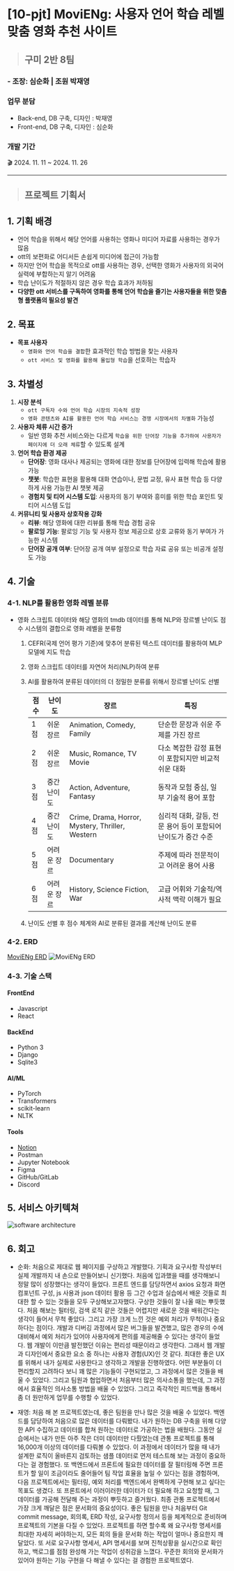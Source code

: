 # [10-pjt] MoviENg: 사용자 언어 학습 레벨 맞춤 영화 추천 사이트

> ## 구미 2반 8팀 
### - 조장: 심순화 | 조원 박재영

### 업무 분담
- Back-end, DB 구축, 디자인 : 박재영
- Front-end, DB 구축, 디자인 : 심순화

### 개발 기간
🎬 2024. 11. 11 ~ 2024. 11. 26 

* * *

> ## 프로젝트 기획서
## 1. 기획 배경
- 언어 학습을 위해서 해당 언어를 사용하는 영화나 미디어 자료를 사용하는 경우가 많음
- ott의 보편화로 어디서든 손쉽게 미디어에 접근이 가능함
- 하지만 언어 학습을 목적으로 ott를 사용하는 경우, 선택한 영화가 사용자의 외국어 실력에 부합하는지 알기 어려움
- 학습 난이도가 적절하지 않은 경우 학습 효과가 저하됨
- **다양한 ott 서비스를 구독하여 영화를 통해 언어 학습을 즐기는 사용자들을 위한 맞춤형 플랫폼의 필요성 발견**
## 2. 목표
- **목표 사용자**
    - `영화와 언어 학습을 결합`한 효과적인 학습 방법을 찾는 사용자
    - `ott 서비스 및 영화를 활용해 몰입형 학습`을 선호하는 학습자
## 3. 차별성
1. **시장 분석**
    - `ott 구독자 수와 언어 학습 시장의 지속적 성장`
    - `영화 콘텐츠와 AI를 활용한 언어 학습 서비스는 경쟁 시장에서의 차별화` 가능성
2. **사용자 체류 시간 증가**
    - 일반 영화 추천 서비스와는 다르게 `학습을 위한 단어장 기능을 추가하여 사용자가 페이지에 더 오래 체류`할 수 있도록 설계
3. **언어 학습 환경 제공**
    - **단어장**: 영화 대사나 제공되는 영화에 대한 정보를 단어장에 입력해 학습에 활용 가능
    - **챗봇**: 학습한 표현을 활용해 대화 연습이나, 문법 교정, 유사 표현 학습 등 다양하게 사용 가능한 AI 챗봇 제공
    - **경험치 및 티어 시스템 도입**: 사용자의 동기 부여와 흥미를 위한 학습 포인트 및 티어 시스템 도입
4. **커뮤니티 및 사용자 상호작용 강화**
    - **리뷰**: 해당 영화에 대한 리뷰를 통해 학습 경험 공유
    - **팔로잉 기능**: 팔로잉 기능 및 사용자 정보 제공으로 상호 교류와 동기 부여가 가능한 시스템
    - **단어장 공개 여부**: 단어장 공개 여부 설정으로 학습 자료 공유 또는 비공개 설정도 가능
## 4. 기술
### 4-1. NLP를 활용한 영화 레벨 분류
- 영화 스크립트 데이터와 해당 영화의 tmdb 데이터를 통해 NLP와 장르별 난이도 점수 시스템의 결합으로 영화 레벨을 분류함
    1. CEFR(국제 언어 평가 기준)에 맞추어 분류된 텍스트 데이터를 활용하여 MLP 모델에 지도 학습
    2. 영화 스크립트 데이터를 자연어 처리(NLP)하여 분류
    3. AI를 활용하여 분류된 데이터의 더 정밀한 분류를 위해서 장르별 난이도 선별

        | 점수 | 난이도          | 장르                                                    | 특징                                                                 |
        |------|---------------|-------------------------------------------------------|--------------------------------------------------------------------|
        | 1점   | 쉬운 장르       | Animation, Comedy, Family                            | 단순한 문장과 쉬운 주제를 가진 장르                              |
        | 2점   | 쉬운 장르       | Music, Romance, TV Movie                             | 다소 복잡한 감정 표현이 포함되지만 비교적 쉬운 대화                |
        | 3점   | 중간 난이도     | Action, Adventure, Fantasy                           | 동작과 모험 중심, 일부 기술적 용어 포함                            |
        | 4점   | 중간 난이도     | Crime, Drama, Horror, Mystery, Thriller, Western    | 심리적 대화, 갈등, 전문 용어 등이 포함되어 난이도가 중간 수준         |
        | 5점   | 어려운 장르     | Documentary                                          | 주제에 따라 전문적이고 어려운 용어 사용                             |
        | 6점   | 어려운 장르     | History, Science Fiction, War                       | 고급 어휘와 기술적/역사적 맥락 이해가 필요                          |


    4. 난이도 선별 후 점수 체계와 AI로 분류된 결과를 계산해 난이도 분류
### 4-2. ERD
[MoviENg ERD](https://www.erdcloud.com/d/gA4Pix2NoxgfkDP55)
![MoviENg ERD](./img-for-readme/Movie_Recommend.png)
### 4-3. 기술 스택
#### FrontEnd
- Javascript
- React
#### BackEnd
- Python 3
- Django
- Sqlite3
#### AI/ML
- PyTorch
- Transformers
- scikit-learn
- NLTK
#### Tools
- [Notion](https://romantic-blanket-13b.notion.site/1359cee60178808e99b9dcfee88d90e4?pvs=4)
- Postman
- Jupyter Notebook
- Figma
- GitHub/GitLab
- Discord
## 5. 서비스 아키텍쳐
![software architecture](./img-for-readme/software_architecture.png)

## 6. 회고
- 순화: 처음으로 제대로 웹 페이지를 구상하고 개발했다. 기획과 요구사항 작성부터 실제 개발까지 내 손으로 만들어보니 신기했다. 처음에 입과했을 때를 생각해보니 정말 많이 성장했다는 생각이 들었다. 프론트 엔드를 담당하면서 axios 요청과 화면 컴포넌트 구성, js 사용과 json 데이터 활용 등 그간 수업과 실습에서 배운 것들로 최대한 할 수 있는 것들을 모두 구상해보고자했다. 구상한 것들이 잘 나올 때는 뿌듯했다. 처음 해보는 필터링, 검색 로직 같은 것들은 어렵지만 새로운 것을 배워간다는 생각이 들어서 무척 좋았다. 그리고 가장 크게 느낀 것은 예외 처리가 무척이나 중요하다는 점이다. 개발과 디버깅 과정에서 많은 버그들을 발견했고, 많은 경우의 수에 대비해서 예외 처리가 있어야 사용자에게 편의를 제공해줄 수 있다는 생각이 들었다. 웹 개발이 이만큼 발전했던 이유는 편리성 때문이라고 생각한다. 그래서 웹 개발과 디자인에서 중요한 요소 중 하나는 사용자 경험(UX)인 것 같다. 최대한 좋은 UX를 위해서 내가 실제로 사용한다고 생각하고 개발을 진행하였다. 어떤 부분들이 더 편리할지 고려하다 보니 꽤 많은 기능들이 구현되었고, 그 과정에서 많은 것들을 배울 수 있었다. 그리고 팀원과 협업하면서 처음부터 많은 의사소통을 했는데, 그 과정에서 효율적인 의사소통 방법을 배울 수 있었다. 그리고 즉각적인 피드백을 통해서 좀 더 원만하게 업무를 수행할 수 있었다.

- 재영: 처음 해 본 프로젝트였는데, 좋은 팀원을 만나 많은 것을 배울 수 있었다. 백엔드를 담당하여 처음으로 많은 데이터를 다뤄봤다. 내가 원하는 DB 구축을 위해 다양한 API 수집하고 데이터를 합쳐 원하는 데이터로 가공하는 법을 배웠다. 그동안 실습에서는 내가 만든 아주 작은 더미 데이터만 다뤘었는데 관통 프로젝트를 통해 16,000개 이상의 데이터를 다뤄볼 수 있었다. 이 과정에서 데이터가 많을 때 내가 설계한 로직이 올바른지 검토하는 샘플 데이터로 먼저 테스트해 보는 과정이 중요하다는 걸 경험했다. 또 백엔드에서 프론트에 필요한 데이터를 잘 필터링해 주면 프론트가 할 일이 조금이라도 줄어들어 팀 작업 효율을 높일 수 있다는 점을 경험하며, 다음 프로젝트에서는 필터링, 예외 처리를 백엔드에서 완벽하게 구현해 보고 싶다는 목표도 생겼다. 또 프론트에서 이러이러한 데이터가 더 필요해 하고 요청할 때, 그 데이터를 가공해 전달해 주는 과정이 뿌듯하고 즐거웠다. 
 최종 관통 프로젝트에서 가장 크게 깨달은 점은 문서화의 중요성이다. 좋은 팀원을 만나 처음부터 Git commit message, 회의록, ERD 작성, 요구사항 정의서 등을 체계적으로 준비하며 프로젝트의 기본을 다질 수 있었다. 프로젝트를 하면 할수록 왜 요구사항 명세서를 최대한 자세히 써야하는지, 모든 회의 들을 문서화 하는 작업이 얼마나 중요한지 깨달았다. 또 서로 요구사항 명세서, API 명세서를 보며 진척상황을 실시간으로 확인하고, 백로그를 점점 완성해 가는 작업이 성취감을 느꼈다. 꾸준한 회의와 문서화가 있어야 원하는 기능 구현을 다 해낼 수 있다는 걸 경험한 프로젝트였다.